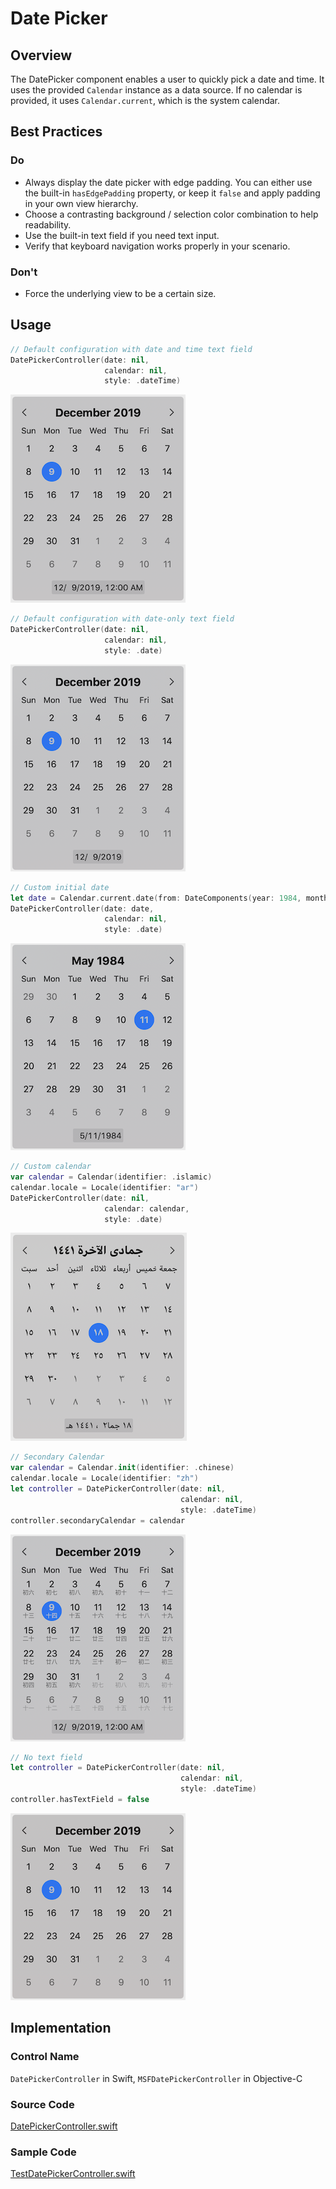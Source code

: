 # Date Picker

## Overview
The DatePicker component enables a user to quickly pick a date and time. It uses the provided `Calendar` instance as a data source. If no calendar is provided, it uses `Calendar.current`, which is the system calendar.

## Best Practices
### Do
- Always display the date picker with edge padding. You can either use the built-in `hasEdgePadding` property, or keep it `false` and apply padding in your own view hierarchy.
- Choose a contrasting background / selection color combination to help readability.
- Use the built-in text field if you need text input.
- Verify that keyboard navigation works properly in your scenario.

### Don't
- Force the underlying view to be a certain size.

## Usage
```Swift
// Default configuration with date and time text field
DatePickerController(date: nil, 
                     calendar: nil, 
                     style: .dateTime)
```
![DatePickerDefaultDateTime.png](.attachments/DatePickerDefaultDateTime.png)

```Swift
// Default configuration with date-only text field
DatePickerController(date: nil, 
                     calendar: nil, 
                     style: .date)
```
![DatePickerDefaultDateOnly.png](.attachments/DatePickerDefaultDateOnly.png)

```Swift
// Custom initial date
let date = Calendar.current.date(from: DateComponents(year: 1984, month: 5, day: 11))
DatePickerController(date: date, 
                     calendar: nil, 
                     style: .date)
```
![DatePickerCustomDate.png](.attachments/DatePickerCustomDate.png)

```Swift
// Custom calendar
var calendar = Calendar(identifier: .islamic)
calendar.locale = Locale(identifier: "ar")
DatePickerController(date: nil, 
                     calendar: calendar, 
                     style: .date)
```
![DatePickerIslamicCalendar.png](.attachments/DatePickerIslamicCalendar.png)

```Swift
// Secondary Calendar
var calendar = Calendar.init(identifier: .chinese)
calendar.locale = Locale(identifier: "zh")
let controller = DatePickerController(date: nil, 
                                      calendar: nil, 
                                      style: .dateTime)
controller.secondaryCalendar = calendar
```
![DatePickerSecondaryCalendar.png](.attachments/DatePickerSecondaryCalendar.png)

```Swift
// No text field
let controller = DatePickerController(date: nil, 
                                      calendar: nil, 
                                      style: .dateTime)
controller.hasTextField = false
```
![DatePickerNoTextField.png](.attachments/DatePickerNoTextField.png)


## Implementation
### Control Name
`DatePickerController` in Swift, `MSFDatePickerController` in Objective-C
### Source Code
[DatePickerController.swift](https://github.com/microsoft/fluentui-apple/blob/main/macos/FluentUI/DatePicker/DatePickerController.swift)
### Sample Code
[TestDatePickerController.swift](https://github.com/microsoft/fluentui-apple/blob/main/macos/FluentUITestViewControllers/TestDatePickerController.swift)
